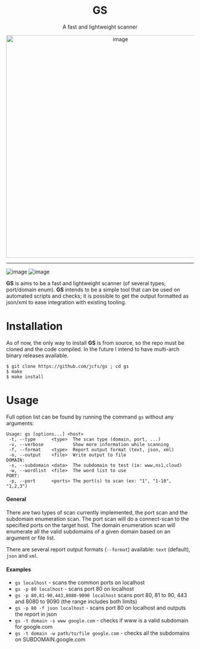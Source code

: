 <h1 align="center">
GS
</h1>

<p align="center">
A fast and lightweight scanner
</p>

<p align="center">
<img width="598" alt="image" src="https://user-images.githubusercontent.com/1512601/164565360-8f4963b8-42fe-4a66-afac-182defc5472e.png">
</p>

<hr/>
<img alt="image" src="https://github.com/jcfs/gs/actions/workflows/build.yml/badge.svg">
<img alt="image" src="https://github.com/jcfs/gs/actions/workflows/test.yml/badge.svg">

**GS** is aims to be a fast and lightweight scanner (of several types; port/domain enum). **GS** intends to be a simple tool
that can be used on automated scripts and checks; it is possible to get the output formatted as json/xml to ease integration
with existing tooling.

# Installation
As of now, the only way to install **GS** is from source, so the repo must be cloned and the code compiled. In the future I intend to have multi-arch binary releases available.

```
$ git clone https://github.com/jcfs/gs ; cd gs
$ make
$ make install
```

# Usage
Full option list can be found by running the command `gs` without any arguments:
```
Usage: gs [options...] <host>
 -t, --type      <type>  The scan type (domain, port, ...)
 -v, --verbose           Show more information while scanning
 -f, --format    <type>  Report output format (text, json, xml)
 -o, --output    <file>  Write output to file
DOMAIN:
 -s, --subdomain <data>  The subdomain to test (ie: www,ns1,cloud)
 -w, --wordlist  <file>  The word list to use
PORT:
 -p, --port      <ports> The port(s) to scan (ex: "1", "1-10", "1,2,3")
 ```
#### General
There are two types of scan currently implemented, the port scan and the subdomain enumeration scan. The port scan will 
do a connect-scan to the specified ports on the target host. The domain enumeration scan will enumerate all the valid 
subdomains of a given domain based on an argument or file list.

There are several report output formats (`--format`) available: `text` (default), `json` and `xml`.

#### Examples
* `gs localhost`       - scans the common ports on localhost
* `gs -p 80 localhost` - scans port 80 on localhost
* `gs -p 80,81-90,443,8080-9090 localhost` scans port 80, 81 to 90, 443 and 8080 to 9090 (the range includes both limits)
* `gs -p 80 -f json localhost` - scans port 80 on localhost and outputs the report in json
* `gs -t domain -s www google.com` - checks if www is a valid subdomain for google.com
* `gs -t domain -w path/to/file google.com` - checks all the subdomains on SUBDOMAIN.google.com